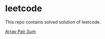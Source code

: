 # leetcode
This repo contains solved solution of leetcode.

[Array Pair Sum](https://github.com/Misalzahid/leetcode/blob/main/array_pairsum.php)